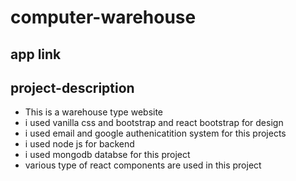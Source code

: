 # computer-warehouse
## app link

## project-description
* This is a warehouse type website
* i used vanilla css and bootstrap and react bootstrap for design
* i used email and google authenicatition system for this projects
* i used node js for backend 
* i used mongodb databse for this project
* various type of  react components are used in this project
